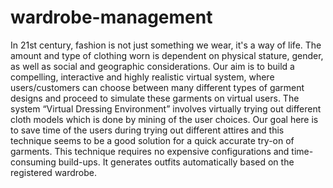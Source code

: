 # wardrobe-management
In 21st century, fashion is not just something we wear, it's a way of life. The amount and type of clothing worn is dependent on physical stature, gender, as well as social and geographic considerations. Our aim is to build a compelling, interactive and highly realistic virtual system, where users/customers can choose between many different types of garment designs and proceed to simulate these garments on virtual users. The system “Virtual Dressing Environment” involves virtually trying out different cloth models which is done by mining of the user choices. Our goal here is to save time of the users during trying out different attires and this technique seems to be a good solution for a quick accurate try-on of garments. This technique requires no expensive configurations and time-consuming build-ups. It generates outfits automatically based on the registered wardrobe.
